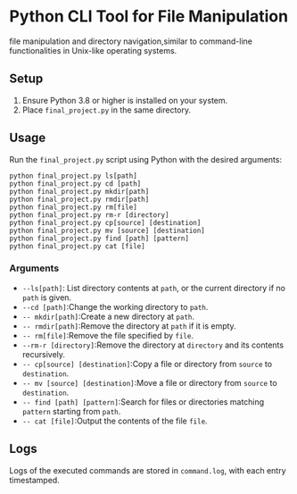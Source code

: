 #   Python CLI Tool for File Manipulation

file manipulation and directory navigation,similar to command-line functionalities in Unix-like operating systems.

## Setup

1. Ensure Python 3.8 or higher is installed on your system.
2. Place `final_project.py`  in the same directory.


## Usage

Run the `final_project.py` script using Python with the desired arguments:

```
python final_project.py ls[path] 
python final_project.py cd [path]
python final_project.py mkdir[path] 
python final_project.py rmdir[path] 
python final_project.py rm[file] 
python final_project.py rm-r [directory] 
python final_project.py cp[source] [destination] 
python final_project.py mv [source] [destination] 
python final_project.py find [path] [pattern] 
python final_project.py cat [file] 
```

### Arguments

- `--ls[path]`: List directory contents at `path`, or the current directory if no `path` is given.
- `--cd [path]`:Change the working directory to `path`.
- `-- mkdir[path]`:Create a new directory at `path`.
- `-- rmdir[path]`:Remove the directory at `path` if it is empty.
- `-- rm[file]`:Remove the file specified by `file`.
- `--rm-r [directory]`:Remove the directory at `directory` and its contents recursively.
- `-- cp[source] [destination]`:Copy a file or directory from `source` to `destination`.
- `-- mv [source] [destination]`:Move a file or directory from `source` to `destination`.
- `-- find [path] [pattern]`:Search for files or directories matching `pattern` starting from `path`.
- `-- cat [file]`:Output the contents of the file `file`.

## Logs

Logs of the executed commands are stored in `command.log`, with each entry timestamped.
